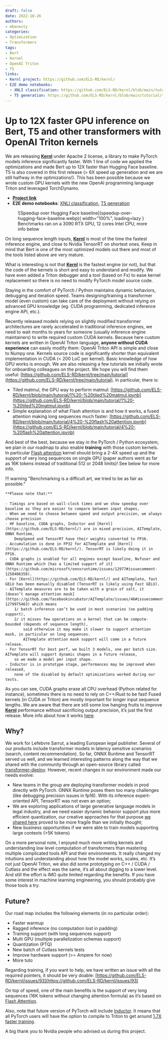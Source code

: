 ```yaml
---
draft: false
date: 2022-10-26
authors:
- mbenesty
categories:
- Optimization
- Transformers
tags:
- Bert
- Kernel
- OpenAI Triton
- T5
links:
- Kernl project: https://github.com/ELS-RD/kernl/
- E2E demo notebooks:
  - XNLI classification: https://github.com/ELS-RD/kernl/blob/main/tutorial/bert%20e2e.ipynb
  - T5 generation: https://github.com/ELS-RD/kernl/blob/main/tutorial/t5%20e2e.ipynb
---
```


# Up to 12X faster GPU inference on Bert, T5 and other transformers with OpenAI Triton kernels

We are releasing **[Kernl](https://github.com/ELS-RD/kernl/)** under Apache 2 license, a library to make PyTorch models inference significantly faster. 
With 1 line of code we applied the optimizations and made Bert up to 12X faster than Hugging Face baseline. 
T5 is also covered in this first release (> 6X speed up generation and we are still halfway in the optimizations!). 
This has been possible because we wrote custom GPU kernels with the new OpenAI programming language Triton and leveraged TorchDynamo.

<!-- more -->

- **[Project link](https://github.com/ELS-RD/kernl/)**
- **E2E demo notebooks**: [XNLI classification](https://github.com/ELS-RD/kernl/blob/main/tutorial/bert%20e2e.ipynb), [T5 generation](https://github.com/ELS-RD/kernl/blob/main/tutorial/t5%20e2e.ipynb)

<figure markdown>
  ![Speedup over Hugging Face baseline](speedup-over-hugging-face-baseline.webp){ width="100%", loading=lazy }
  <figcaption>Benchmarks ran on a 3090 RTX GPU, 12 cores Intel CPU, more info below</figcaption>
</figure>

On long sequence length inputs, **[Kernl](https://github.com/ELS-RD/kernl/)** is most of the time the fastest inference engine, 
and close to Nvidia TensorRT on shortest ones. 
Keep in mind that Bert is one of the most optimized models out there and most of the tools listed above are very mature.

What is interesting is not that **[Kernl](https://github.com/ELS-RD/kernl/)** is the fastest engine (or not), 
but that the code of the kernels is short and easy to understand and modify. 
We have even added a Triton debugger and a tool (based on Fx) to ease kernel replacement so there is no need to modify PyTorch model source code.

Staying in the comfort of PyTorch / Python maintains dynamic behaviors, debugging and iteration speed. 
Teams designing/training a transformer model (even custom) can take care of the deployment without relying on advanced GPU knowledge 
(eg. CUDA programming, dedicated inference engine API, etc.).

Recently released models relying on slightly modified transformer architectures are rarely accelerated in traditional inference engines, 
we need to wait months to years for someone (usually inference engine maintainers) to write required custom CUDA kernels. 
Because here custom kernels are written in OpenAI Triton language, **anyone without CUDA experience** can easily modify them: 
OpenAI Triton API is simple and close to Numpy one. Kernels source code is significantly shorter than equivalent implementation in CUDA 
(< 200 LoC per kernel). Basic knowledge of how GPU works is enough. 
We are also releasing a few tutorials we initially wrote for onboarding colleagues on the project. 
We hope you will find them useful: [https://github.com/ELS-RD/kernl/tree/main/tutorial](https://github.com/ELS-RD/kernl/tree/main/tutorial). In particular, there is:

- Tiled matmul, the GPU way to perform matmul: [https://github.com/ELS-RD/kernl/blob/main/tutorial/1%20-%20tiled%20matmul.ipynb](https://github.com/ELS-RD/kernl/blob/main/tutorial/1%20-%20tiled%20matmul.ipynb)
- Simple explanation of what Flash attention is and how it works, a fused attention making long sequences much faster: [https://github.com/ELS-RD/kernl/blob/main/tutorial/4%20-%20flash%20attention.ipynb](https://github.com/ELS-RD/kernl/blob/main/tutorial/4%20-%20flash%20attention.ipynb)

And best of the best, because we stay in the PyTorch / Python ecosystem, we plan in our roadmap to also enable **training** with those custom kernels. 
In particular [Flash attention](https://github.com/HazyResearch/flash-attention) kernel should bring a 2-4X speed up and the support of very long sequences on single GPU 
(paper authors went as far as 16K tokens instead of traditional 512 or 2048 limits)! See below for more info.

!!! warning "Benchmarking is a difficult art, we tried to be as fair as possible."

    **Please note that:**

    - Timings are based on wall-clock times and we show speedup over baseline as they are easier to compare between input shapes,
    - When we need to choose between speed and output precision, we always choose precision
    - HF baseline, CUDA graphs, Inductor and [Kernl](https://github.com/ELS-RD/kernl/) are in mixed precision, AITemplate, ONNX Runtime, 
        DeepSpeed and TensorRT have their weights converted to FP16.
    - Accumulation is done in FP32 for AITemplate and [Kernl](https://github.com/ELS-RD/kernl/). TensorRT is likely doing it in FP16.
    - CUDA graphs is enabled for all engines except baseline, Nvfuser and ONNX Runtime which [has a limited support of it](https://github.com/microsoft/onnxruntime/issues/12977#issuecomment-1258406358).
    - For [Kernl](https://github.com/ELS-RD/kernl/) and AITemplate, fast GELU has been manually disabled (TensorRT is likely using Fast GELU).
    - AITemplate measures are to be taken with a grain of salt, it [doesn’t manage attention mask](https://github.com/facebookincubator/AITemplate/issues/46#issuecomment-1279975463) which means 
        1/ batch inference can’t be used in most scenarios (no padding support), 
        2/ it misses few operations on a kernel that can be compute-bounded (depends of sequence length), 
            said otherwise it may make it slower to support attention mask, in particular on long sequences. 
            AITemplate attention mask support will come in a future release.
    - For TensorRT for best perf, we built 3 models, one per batch size. AITemplate will support dynamic shapes in a future release, 
        so we made a model per input shape.
    - Inductor is in prototype stage, performances may be improved when released, 
        none of the disabled by default optimizations worked during our tests.

As you can see, CUDA graphs erase all CPU overhead (Python related for instance), 
sometimes there is no need to rely on C++/Rust to be fast! Fused kernels (in CUDA or Triton) are mostly important for longer input sequence lengths. 
We are aware that there are still some low hanging fruits to improve **[Kernl](https://github.com/ELS-RD/kernl/)** performance without sacrificing output precision, 
it’s just the first release. More info about how it works [here](https://github.com/ELS-RD/kernl#how).

## Why?

We work for Lefebvre Sarrut, a leading European legal publisher. 
Several of our products include transformer models in latency sensitive scenarios (search, content recommendation). 
So far, ONNX Runtime and TensorRT served us well, and we learned interesting patterns along the way that we shared with the community through an open-source library called [transformer-deploy](https://github.com/ELS-RD/transformer-deploy). 
However, recent changes in our environment made our needs evolve:

- New teams in the group are deploying transformer models in prod directly with PyTorch. 
ONNX Runtime poses them too many challenges (like debugging precision issues in fp16). 
With its inference expert-oriented API, TensorRT was not even an option;
- We are exploring applications of large generative language models in legal industry, 
and we need easier dynamic behavior support plus more efficient quantization, 
our creative approaches for that purpose [we shared here](../what-we-learned-by-making-t5-large/index.md) proved to be more fragile than we initially thought;
- New business opportunities if we were able to train models supporting large contexts (>5K tokens)

On a more personal note, I enjoyed much more writing kernels and understanding low level computation of transformers than mastering multiple complicated tools API and their environments. 
It really changed my intuitions and understanding about how the model works, scales, etc. 
It’s not just OpenAI Triton, we also did some prototyping on C++ / CUDA / Cutlass and the effect was the same, it’s all about digging to a lower level. 
And still the effort is IMO quite limited regarding the benefits. 
If you have some interest in machine learning engineering, you should probably give those tools a try.

## Future?

Our road map includes the following elements (in no particular order):

- Faster warmup
- Ragged inference (no computation lost in padding)
- Training support (with long sequences support)
- Multi GPU (multiple parallelization schemas support)
- Quantization (PTQ)
- New batch of Cutlass kernels tests
- Improve hardware support (>= Ampere for now)
- More tuto

Regarding training, if you want to help, we have written an issue with all the required pointers, 
it should be very doable: [https://github.com/ELS-RD/kernl/issues/93](https://github.com/ELS-RD/kernl/issues/93)

On top of speed, one of the main benefits is the support of very long sequences (16K tokens without changing attention formula) as it’s based on [Flash Attention](https://github.com/HazyResearch/flash-attention).

Also, note that future version of PyTorch will include [Inductor](https://dev-discuss.pytorch.org/t/torchinductor-a-pytorch-native-compiler-with-define-by-run-ir-and-symbolic-shapes/747). 
It means that all PyTorch users will have the option to compile to Triton to get around [1.7X faster training](https://dev-discuss.pytorch.org/t/torchinductor-update-3-e2e-model-training-with-torchdynamo-inductor-gets-1-67x-2-1x-speedup/793).

A big thank you to Nvidia people who advised us during this project.